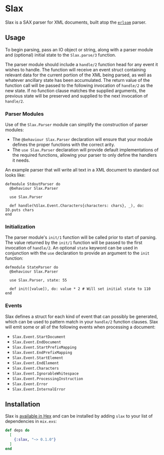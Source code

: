 # Slax

Slax is a SAX parser for XML documents, built atop the [`erlsom`](https://github.com/willemdj/erlsom) parser.

## Usage

To begin parsing, pass an IO object or string, along with a parser module and (optional) initial state to the `Slax.parse/3` function.

The parser module should include a `handle/2` function head for any event it wishes to handle.  The function will receive an event struct containing relevant data for the current portion of the XML being parsed, as well as whatever ancillary state has been accumulated.  The return value of the function call will be passed to the following invocation of `handle/2` as the new state.  If no function clause matches the supplied arguments, the previous state will be preserved and supplied to the next invocation of `handle/2`.

### Parser Modules

Use of the `Slax.Parser` module can simplify the construction of parser modules:

* The `@behaviour Slax.Parser` declaration will ensure that your module defines the proper functions with the correct arity.
* The `use Slax.Parser` declaration will provide default implementations of the required functions, allowing your parser to only define the handlers it needs.

An example parser that will write all text in a XML document to standard out looks like:

```
defmodule StdoutParser do
  @behaviour Slax.Parser

  use Slax.Parser

  def handle(%Slax.Event.Characters{characters: chars}, _), do: IO.puts chars
end
```

### Initialization

The parser module's `init/1` function will be called prior to start of parsing.  The value returned by the `init/1` function will be passed to the first invocation of `handle/2`.  An optional `state` keyword can be used in conjunction with the `use` declaration to provide an argument to the `init` function:

```
defmodule StateParser do
  @behaviour Slax.Parser

  use Slax.Parser, state: 55

  def init([value]), do: value * 2 # Will set initial state to 110
end
```

### Events

Slax defines a struct for each kind of event that can possibly be generated, which can be used to pattern match in your `handle/2` function clauses.  Slax will emit some or all of the following events when processing a document:

* `Slax.Event.StartDocument`
* `Slax.Event.EndDocument`
* `Slax.Event.StartPrefixMapping`
* `Slax.Event.EndPrefixMapping`
* `Slax.Event.StartElement`
* `Slax.Event.EndElement`
* `Slax.Event.Characters`
* `Slax.Event.IgnorableWhitespace`
* `Slax.Event.ProcessingInstruction`
* `Slax.Event.Error`
* `Slax.Event.InternalError`

## Installation

Slax is [available in Hex](https://hex.pm/docs/publish) and can be installed by adding `slax` to your list of dependencies in `mix.exs`:

```elixir
def deps do
  [
    {:slax, "~> 0.1.0"}
  ]
end
```
